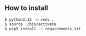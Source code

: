 ## How to install

```bash
$ python3.12 -m venv . 
$ source ./bin/activate
$ pip3 install -r requirements.txt
```
